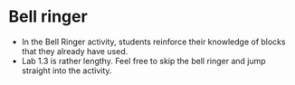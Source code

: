 # Bell ringer
- In the Bell Ringer activity, students reinforce their knowledge of blocks that they already have used.
- Lab 1.3 is rather lengthy. Feel free to skip the bell ringer and jump straight into the activity.
